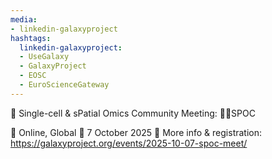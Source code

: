 ```yaml
---
media:
- linkedin-galaxyproject
hashtags:
  linkedin-galaxyproject:
  - UseGalaxy
  - GalaxyProject
  - EOSC
  - EuroScienceGateway
---
```

📣 Single-cell & sPatial Omics Community Meeting: 🖖🏾SPOC

📍 Online, Global
📅 7 October 2025
🔗 More info & registration: https://galaxyproject.org/events/2025-10-07-spoc-meet/